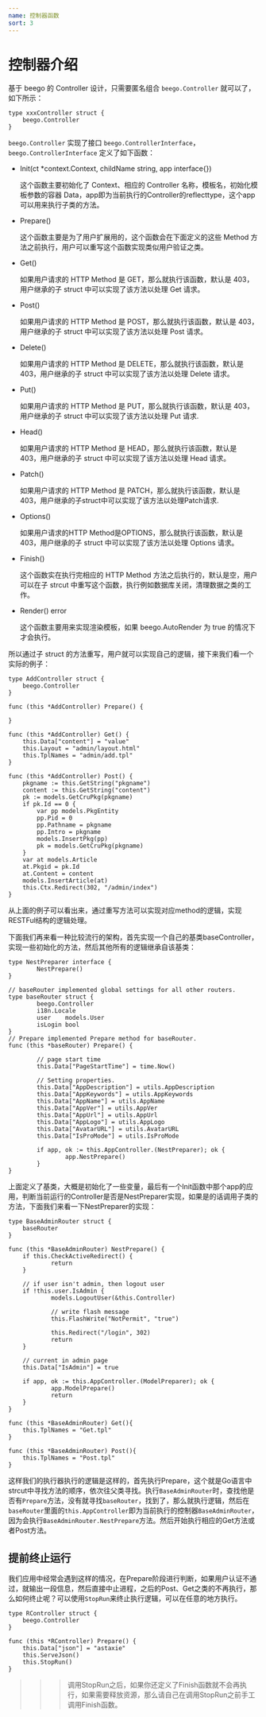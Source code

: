 ```yaml
---
name: 控制器函数
sort: 3
---
```


# 控制器介绍
基于 beego 的 Controller 设计，只需要匿名组合 `beego.Controller` 就可以了，如下所示：

	type xxxController struct {
	    beego.Controller
	}
`beego.Controller` 实现了接口 `beego.ControllerInterface`，`beego.ControllerInterface` 定义了如下函数：

- Init(ct *context.Context, childName string, app interface{})

	这个函数主要初始化了 Context、相应的 Controller 名称，模板名，初始化模板参数的容器 Data，app即为当前执行的Controller的reflecttype，这个app可以用来执行子类的方法。

- Prepare()

	这个函数主要是为了用户扩展用的，这个函数会在下面定义的这些 Method 方法之前执行，用户可以重写这个函数实现类似用户验证之类。

- Get()

	如果用户请求的 HTTP Method 是 GET，那么就执行该函数，默认是 403，用户继承的子 struct 中可以实现了该方法以处理 Get 请求。

- Post()

	如果用户请求的 HTTP Method 是 POST，那么就执行该函数，默认是 403，用户继承的子 struct 中可以实现了该方法以处理 Post 请求。

- Delete()

	如果用户请求的 HTTP Method 是 DELETE，那么就执行该函数，默认是 403，用户继承的子 struct 中可以实现了该方法以处理 Delete 请求。

- Put()

	如果用户请求的 HTTP Method 是 PUT，那么就执行该函数，默认是 403，用户继承的子 struct 中可以实现了该方法以处理 Put 请求.

- Head()

	如果用户请求的 HTTP Method 是 HEAD，那么就执行该函数，默认是 403，用户继承的子 struct 中可以实现了该方法以处理 Head 请求。

- Patch()

	如果用户请求的 HTTP Method 是 PATCH，那么就执行该函数，默认是 403，用户继承的子struct中可以实现了该方法以处理Patch请求.

- Options()

	如果用户请求的HTTP Method是OPTIONS，那么就执行该函数，默认是 403，用户继承的子 struct 中可以实现了该方法以处理 Options 请求。

- Finish()

	这个函数实在执行完相应的 HTTP Method 方法之后执行的，默认是空，用户可以在子 strcut 中重写这个函数，执行例如数据库关闭，清理数据之类的工作。

- Render() error

	这个函数主要用来实现渲染模板，如果 beego.AutoRender 为 true 的情况下才会执行。

所以通过子 struct 的方法重写，用户就可以实现自己的逻辑，接下来我们看一个实际的例子：

```
type AddController struct {
    beego.Controller
}

func (this *AddController) Prepare() {

}

func (this *AddController) Get() {
    this.Data["content"] = "value"
    this.Layout = "admin/layout.html"
    this.TplNames = "admin/add.tpl"
}

func (this *AddController) Post() {
    pkgname := this.GetString("pkgname")
    content := this.GetString("content")
    pk := models.GetCruPkg(pkgname)
    if pk.Id == 0 {
        var pp models.PkgEntity
        pp.Pid = 0
        pp.Pathname = pkgname
        pp.Intro = pkgname
        models.InsertPkg(pp)
        pk = models.GetCruPkg(pkgname)
    }
    var at models.Article
    at.Pkgid = pk.Id
    at.Content = content
    models.InsertArticle(at)
    this.Ctx.Redirect(302, "/admin/index")
}
```

从上面的例子可以看出来，通过重写方法可以实现对应method的逻辑，实现RESTFul结构的逻辑处理。

下面我们再来看一种比较流行的架构，首先实现一个自己的基类baseController，实现一些初始化的方法，然后其他所有的逻辑继承自该基类：

```
type NestPreparer interface {
        NestPrepare()
}

// baseRouter implemented global settings for all other routers.
type baseRouter struct {
        beego.Controller
        i18n.Locale
        user    models.User
        isLogin bool
}
// Prepare implemented Prepare method for baseRouter.
func (this *baseRouter) Prepare() {
        
        // page start time
        this.Data["PageStartTime"] = time.Now()

        // Setting properties.
        this.Data["AppDescription"] = utils.AppDescription
        this.Data["AppKeywords"] = utils.AppKeywords
        this.Data["AppName"] = utils.AppName
        this.Data["AppVer"] = utils.AppVer
        this.Data["AppUrl"] = utils.AppUrl
        this.Data["AppLogo"] = utils.AppLogo
        this.Data["AvatarURL"] = utils.AvatarURL
        this.Data["IsProMode"] = utils.IsProMode

        if app, ok := this.AppController.(NestPreparer); ok {
                app.NestPrepare()
        }
}
```

上面定义了基类，大概是初始化了一些变量，最后有一个Init函数中那个app的应用，判断当前运行的Controller是否是NestPreparer实现，如果是的话调用子类的方法，下面我们来看一下NestPreparer的实现：

```
type BaseAdminRouter struct {
    baseRouter
}

func (this *BaseAdminRouter) NestPrepare() {
    if this.CheckActiveRedirect() {
            return
    }

    // if user isn't admin, then logout user
    if !this.user.IsAdmin {
            models.LogoutUser(&this.Controller)

            // write flash message
            this.FlashWrite("NotPermit", "true")

            this.Redirect("/login", 302)
            return
    }

    // current in admin page
    this.Data["IsAdmin"] = true

    if app, ok := this.AppController.(ModelPreparer); ok {
            app.ModelPrepare()
            return
    }
}

func (this *BaseAdminRouter) Get(){
	this.TplNames = "Get.tpl"
}

func (this *BaseAdminRouter) Post(){
	this.TplNames = "Post.tpl"
}
```

这样我们的执行器执行的逻辑是这样的，首先执行Prepare，这个就是Go语言中strcut中寻找方法的顺序，依次往父类寻找。执行`BaseAdminRouter`时，查找他是否有`Prepare`方法，没有就寻找`baseRouter`，找到了，那么就执行逻辑，然后在`baseRouter`里面的`this.AppController`即为当前执行的控制器`BaseAdminRouter`，因为会执行`BaseAdminRouter.NestPrepare`方法。然后开始执行相应的Get方法或者Post方法。

## 提前终止运行
我们应用中经常会遇到这样的情况，在Prepare阶段进行判断，如果用户认证不通过，就输出一段信息，然后直接中止进程，之后的Post、Get之类的不再执行，那么如何终止呢？可以使用`StopRun`来终止执行逻辑，可以在任意的地方执行。

```
type RController struct {
    beego.Controller
}

func (this *RController) Prepare() {
    this.Data["json"] = "astaxie"
    this.ServeJson()
    this.StopRun()
}
```
>>> 调用StopRun之后，如果你还定义了Finish函数就不会再执行，如果需要释放资源，那么请自己在调用StopRun之前手工调用Finish函数。